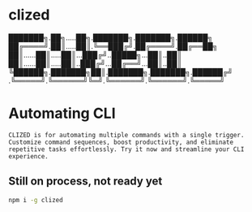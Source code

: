 # clized

███████╗.██╗.....██╗.███████╗.███████╗.██████╗
██╔════╝.██║.....██║.╚══███╔╝.██╔════╝.██╔══██╗
██║......██║.....██║...███╔╝..█████╗...██║..██║
██║......██║.....██║..███╔╝...██╔══╝...██║..██║
╚██████╗.███████╗██║.███████╗.███████╗.██████╔╝
.╚═════╝.╚══════╝╚═╝.╚══════╝.╚══════╝.╚═════╝


# Automating CLI

`
CLIZED is for automating multiple commands with a single trigger. Customize command sequences, boost productivity, and eliminate repetitive tasks effortlessly. Try it now and streamline your CLI experience.
`

## Still on process, not ready yet

```bash
npm i -g clized
```
